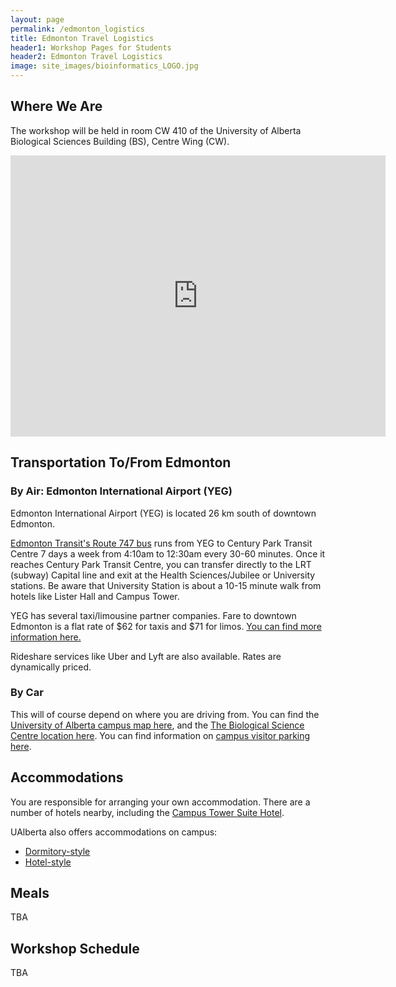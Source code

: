 ```yaml
---
layout: page
permalink: /edmonton_logistics
title: Edmonton Travel Logistics
header1: Workshop Pages for Students
header2: Edmonton Travel Logistics
image: site_images/bioinformatics_LOGO.jpg
---
```

## Where We Are
The workshop will be held in room CW 410 of the University of Alberta Biological Sciences Building (BS), Centre Wing (CW).  

<iframe src="https://www.google.com/maps/embed?pb=!1m18!1m12!1m3!1d2371.609421193321!2d-113.52811012241774!3d53.529032061037555!2m3!1f0!2f0!3f0!3m2!1i1024!2i768!4f13.1!3m3!1m2!1s0x4163a2dbf81e6dc5%3A0x97181fa60251afb4!2sBiological%20Sciences%20Department!5e0!3m2!1sen!2sca!4v1685550933117!5m2!1sen!2sca" width="600" height="450" style="border:0;" allowfullscreen="" loading="lazy" referrerpolicy="no-referrer-when-downgrade"></iframe>

## Transportation To/From Edmonton  
### By Air: Edmonton International Airport (YEG)  
Edmonton International Airport (YEG) is located 26 km south of downtown Edmonton.  

[Edmonton Transit's Route 747 bus](https://www.edmonton.ca/ets/edmonton-international-airport) runs from YEG to Century Park Transit Centre 7 days a week from 4:10am to 12:30am every 30-60 minutes. Once it reaches Century Park Transit Centre, you can transfer directly to the LRT (subway) Capital line and exit at the Health Sciences/Jubilee or University stations. Be aware that University Station is about a 10-15 minute walk from hotels like Lister Hall and Campus Tower.

YEG has several taxi/limousine partner companies. Fare to downtown Edmonton is a flat rate of $62 for taxis and $71 for limos. [You can find more information here.](https://flyeia.com/parking-transportation/taxis-limos-rideshares/)  

Rideshare services like Uber and Lyft are also available. Rates are dynamically priced.

### By Car
This will of course depend on where you are driving from. You can find the [University of Alberta campus map here](https://www.ualberta.ca/maps.html?l=53.522898,-113.525575&z=15&campus=north_campus), and the [The Biological Science Centre location here](https://www.ualberta.ca/maps.html?l=53.522898,-113.525575&z=15&campus=north_campus&b=bs). You can find information on [campus visitor parking here](https://www.ualberta.ca/parking-services/visitor-and-event-parking/index.html).  

## Accommodations
You are responsible for arranging your own accommodation. There are a number of hotels nearby, including the [Campus Tower Suite Hotel](https://www.campustower.com/deals/websaver-rate?&utm_medium=paid&utm_source=2023&utm_campaign=websaverrate&utm_content=act&gad=1&gclid=Cj0KCQjw4NujBhC5ARIsAF4Iv6ez3DR1k7NDY-jaHSic2OmTyKhdNRfsuZ58QmpbpHce9k6KbP3GJiwaAs6nEALw_wcB).  

UAlberta also offers accommodations on campus:
* [Dormitory-style](https://www.ualberta.ca/conference-services/accommodation/summer-accommodation.html)  
* [Hotel-style](https://www.ualberta.ca/conference-services/accommodation/guest-rooms.html)  

## Meals
<!-- A light breakfast and snacks will be provided. You are responsible for your own lunch and dinner arrangements. -->
TBA

## Workshop Schedule
<!-- Workshop schedules will be made available on the [student tutorial site](https://bioinformaticsdotca.github.io/). -->
TBA